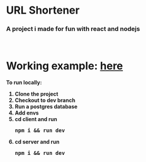 # URL Shortener

### A project i made for fun with react and nodejs

<br/>

# Working example: [here](https://testshortener.netlify.app)

<h4>To run locally:</P>

<ol>
    <li>Clone the project</li>
    <li>Checkout to dev branch</li>
    <li>Run a postgres database</li>
    <li>Add envs</li>
    <li>cd client and run <pre>npm i && run dev</pre></li>
    <li>cd server and run <pre>npm i && run dev</pre></li>
</ol>
